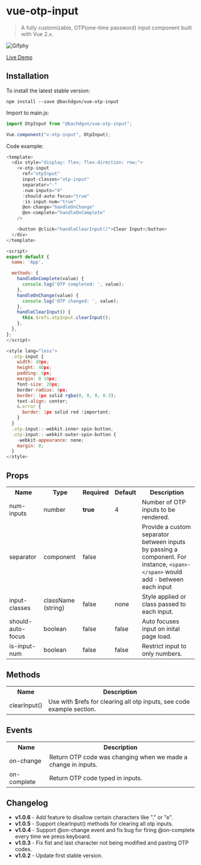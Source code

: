 # vue-otp-input

> A fully customizable, OTP(one-time password) input component built with Vue 2.x.

![Gifphy](https://media.giphy.com/media/W4RTzsjgQF447EfNPX/giphy.gif)

[Live Demo](https://zlx025mxpp.codesandbox.io/)

## Installation

To install the latest stable version:

```
npm install --save @bachdgvn/vue-otp-input
```

Import to main.js:

```javascript
import OtpInput from "@bachdgvn/vue-otp-input";

Vue.component("v-otp-input", OtpInput);
```


Code example:

```javascript
<template>
  <div style="display: flex; flex-direction: row;">
    <v-otp-input
      ref="otpInput"
      input-classes="otp-input"
      separator="-"
      :num-inputs="4"
      :should-auto-focus="true"
      :is-input-num="true"
      @on-change="handleOnChange"
      @on-complete="handleOnComplete"
    />

    <button @click="handleClearInput()">Clear Input</button>
  </div>
</template>

<script>
export default {
  name: 'App',

  methods: {
    handleOnComplete(value) {
      console.log('OTP completed: ', value);
    },
    handleOnChange(value) {
      console.log('OTP changed: ', value);
    },
    handleClearInput() {
      this.$refs.otpInput.clearInput();
    },
  },
};
</script>

<style lang="less">
  .otp-input {
    width: 40px;
    height: 40px;
    padding: 5px;
    margin: 0 10px;
    font-size: 20px;
    border-radius: 4px;
    border: 1px solid rgba(0, 0, 0, 0.3);
    text-align: center;
    &.error {
      border: 1px solid red !important;
    }
  }
  .otp-input::-webkit-inner-spin-button,
  .otp-input::-webkit-outer-spin-button {
    -webkit-appearance: none;
    margin: 0;
  }
</style>
```

## Props

<table>
  <tr>
    <th>Name<br></th>
    <th>Type</th>
    <th>Required</th>
    <th>Default</th>
    <th>Description</th>
  </tr>
  <tr>
    <td>num-inputs</td>
    <td>number</td>
    <td><strong>true</strong></td>
    <td>4</td>
    <td>Number of OTP inputs to be rendered.</td>
  </tr>
  <tr>
    <td>separator</td>
    <td>component<br></td>
    <td>false</td>
    <td></td>
    <td>Provide a custom separator between inputs by passing a component. For instance, <code>&lt;span&gt;-&lt;/span&gt;</code> would add <code>-</code> between each input</td>
  </tr>
  <tr>
    <td>input-classes</td>
    <td>className (string)</td>
    <td>false</td>
    <td>none</td>
    <td>Style applied or class passed to each input.</td>
  </tr>
  <tr>
    <td>should-auto-focus</td>
    <td>boolean</td>
    <td>false</td>
    <td>false</td>
    <td>Auto focuses input on inital page load.</td>
  </tr>
  <tr>
    <td>is-input-num</td>
    <td>boolean</td>
    <td>false</td>
    <td>false</td>
    <td>Restrict input to only numbers.</td>
  </tr>
</table>

## Methods

<table>
  <tr>
    <th>Name<br></th>
    <th>Description</th>
  </tr>
  <tr>
     <td>clearInput()</td>
     <td>Use with $refs for clearing all otp inputs, see code example section.</td>
  </tr>
</table>

## Events

<table>
  <tr>
    <th>Name<br></th>
    <th>Description</th>
  </tr>
  <tr>
     <td>on-change</td>
     <td>Return OTP code was changing when we made a change in inputs.</td>
    </tr>
  <tr>
    <td>on-complete</td>
    <td>Return OTP code typed in inputs.</td>
  </tr>
</table>

## Changelog
* **v1.0.6** - Add feature to disallow certain characters like "." or "e".
* **v1.0.5** - Support clearInput() methods for clearing all otp inputs.
* **v1.0.4** - Support @on-change event and fix bug for firing @on-complete every time we press keyboard.
* **v1.0.3** - Fix fist and last character not being modified and pasting OTP codes.
* **v1.0.2** - Update first stable version.

